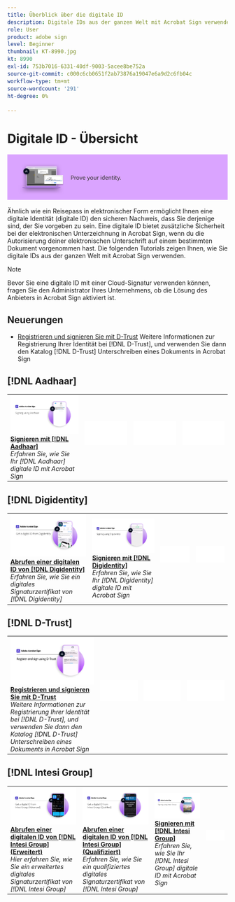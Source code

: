```yaml
---
title: Überblick über die digitale ID
description: Digitale IDs aus der ganzen Welt mit Acrobat Sign verwenden
role: User
product: adobe sign
level: Beginner
thumbnail: KT-8990.jpg
kt: 8990
exl-id: 753b7016-6331-40df-9003-5acee8be752a
source-git-commit: c000c6cb0651f2ab73876a19047e6a9d2c6fb04c
workflow-type: tm+mt
source-wordcount: '291'
ht-degree: 0%

---
```


# Digitale ID - Übersicht

![Digitales ID-Bild unterschreiben](../assets/Hero-DigitalID.png)

Ähnlich wie ein Reisepass in elektronischer Form ermöglicht Ihnen eine digitale Identität (digitale ID) den sicheren Nachweis, dass Sie derjenige sind, der Sie vorgeben zu sein. Eine digitale ID bietet zusätzliche Sicherheit bei der elektronischen Unterzeichnung in Acrobat Sign, wenn du die Autorisierung deiner elektronischen Unterschrift auf einem bestimmten Dokument vorgenommen hast. Die folgenden Tutorials zeigen Ihnen, wie Sie digitale IDs aus der ganzen Welt mit Acrobat Sign verwenden.

>[!NOTE]
>
>Bevor Sie eine digitale ID mit einer Cloud-Signatur verwenden können, fragen Sie den Administrator Ihres Unternehmens, ob die Lösung des Anbieters in Acrobat Sign aktiviert ist.

## Neuerungen

* [Registrieren und signieren Sie mit D-Trust](d-trust.md)
Weitere Informationen zur Registrierung Ihrer Identität bei [!DNL D-Trust], und verwenden Sie dann den Katalog [!DNL D-Trust] Unterschreiben eines Dokuments in Acrobat Sign

## [!DNL Aadhaar]

<table style="table-layout:fixed">
<tr>
 <td>
    <a href="aadhaar-sign.md">
      <img alt="Signieren mit [!DNL Aadhaar]" src="assets/Aadhaarsign_1280.png" />
    </a>
    <div>
    <a href="aadhaar-sign.md"><strong>Signieren mit [!DNL Aadhaar]</strong></a>
    </div>
    <em>Erfahren Sie, wie Sie Ihr [!DNL Aadhaar] digitale ID mit Acrobat Sign</em>
    <br>
  </td>
  <td>
    <img alt="Spacer" src="../assets/Whitespacer.png" />
    <div>
    <br>
  </td>
  <td>
    <img alt="Spacer" src="../assets/Whitespacer.png" />
    <div>
    <br>
  </td>
  <td>
    <img alt="Spacer" src="../assets/Whitespacer.png" />
    <div>
    <br>
  </td>
</tr>
</table>

## [!DNL Digidentity]

<table style="table-layout:fixed">
<tr>
 <td>
    <a href="digidentity-reg.md">
      <img alt="Abrufen einer digitalen ID von [!DNL Digidentity]" src="assets/Digidentityreg_1280.png" />
    </a>
    <div>
    <a href="digidentity-reg.md"><strong>Abrufen einer digitalen ID von [!DNL Digidentity]</strong></a>
    </div>
    <em>Erfahren Sie, wie Sie ein digitales Signaturzertifikat von [!DNL Digidentity]</em>
    <br>
  </td>
  <td>
    <a href="digidentity-sign.md">
      <img alt="Signieren mit [!DNL Digidentity]" src="assets/Digidentitysign_1280.png" />
    </a>
    <div>
    <a href="digidentity-sign.md"><strong>Signieren mit [!DNL Digidentity]</strong></a>
    </div>
    <em>Erfahren Sie, wie Sie Ihr [!DNL Digidentity] digitale ID mit Acrobat Sign</em>
    <br>
  </td>
  <td>
    <img alt="Spacer" src="../assets/Whitespacer.png" />
    <div>
    <br>
  </td>
  <td>
    <img alt="Spacer" src="../assets/Whitespacer.png" />
    <div>
    <br>
  </td>
</tr>
</table>

## [!DNL D-Trust]

<table style="table-layout:fixed">
<tr>
  <td>
    <a href="d-trust.md">
      <img alt="Registrieren und signieren Sie mit D-Trust" src="assets/Dtrust.png" />
    </a>
    <div>
    <a href="d-trust.md"><strong>Registrieren und signieren Sie mit D-Trust</strong></a>
    </div>
    <em>Weitere Informationen zur Registrierung Ihrer Identität bei [!DNL D-Trust], und verwenden Sie dann den Katalog [!DNL D-Trust] Unterschreiben eines Dokuments in Acrobat Sign</em>
    <br>
  </td>
  <td>
    <img alt="Spacer" src="../assets/Whitespacer.png" />
    <div>
    <br>
  </td>
  <td>
    <img alt="Spacer" src="../assets/Whitespacer.png" />
    <div>
    <br>
  </td>
  <td>
    <img alt="Spacer" src="../assets/Whitespacer.png" />
    <div>
    <br>
  </td>
  </tr>
  </table>

## [!DNL Intesi Group]

<table style="table-layout:fixed">
<tr>
  <td>
    <a href="intesi-advanced.md">
      <img alt="Abrufen einer digitalen ID von der Intesi Group (Advanced)" src="assets/IntesiAdvanced_1280.png" />
    </a>
    <div>
    <a href="intesi-advanced.md"><strong>Abrufen einer digitalen ID von [!DNL Intesi Group] (Erweitert)</strong></a>
    </div>
    <em>Hier erfahren Sie, wie Sie ein erweitertes digitales Signaturzertifikat von [!DNL Intesi Group]</em>
    <br>
  </td>
  <td>
    <a href="intesi-qualified.md">
      <img alt="Abrufen einer digitalen ID von [!DNL Intesi Group] (Qualifiziert)" src="assets/IntesiQualified_1280.png" />
    </a>
    <div>
    <a href="intesi-qualified.md"><strong>Abrufen einer digitalen ID von [!DNL Intesi Group] (Qualifiziert)</strong></a>
    </div>
    <em>Erfahren Sie, wie Sie ein qualifiziertes digitales Signaturzertifikat von [!DNL Intesi Group]</em>
    <br>
  </td>
  <td>
    <a href="intesi-sign.md">
      <img alt="Signieren mit der Intesi Group" src="assets/IntesiSign_1280.png" />
    </a>
    <div>
    <a href="intesi-sign.md"><strong>Signieren mit [!DNL Intesi Group]</strong></a>
    </div>
    <em>Erfahren Sie, wie Sie Ihr [!DNL Intesi Group] digitale ID mit Acrobat Sign</em>
    <br>
  </td>
  <td>
    <img alt="Spacer" src="../assets/Whitespacer.png" />
    <div>
    <br>
  </td>
</tr>
</table>
